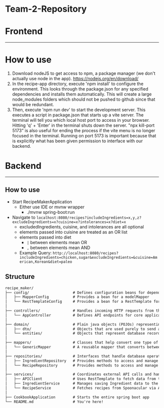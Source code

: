 # Team-2-Repository

# Frontend
---
# How to use
1. Download nodeJS to get access to npm, a package manager (we don't actually use node in the app). https://nodejs.org/en/download/
2. In the recipe-app directory, execute 'npm install' to configure the environment. This looks through the package.json for any specified dependencies and installs them automatically. This will create a large node_modules folders which should not be pushed to github since that would be redundant. 
3. Then, execute 'npm run dev' to start the development server. This executes a script in package.json that starts up a vite server. The terminal will tell you which local host port to access in your browser. Hitting 'q' + 'Enter' in the terminal shuts down the server. "npx kill-port 5173" is also useful for ending the process if the vite menu is no longer focused in the terminal. Running on port 5173 is important because that is explicitly what has been given permission to interface with our backend.
# Backend
---
## How to use
- Start RecipeMakerApplication
  - Either use IDE or mvnw wrapper
    - ./mvnw spring-boot:run
- Navigate to `localhost:8080/recipes?includeIngredients=x,y,z?excludeIngredients=x?cuisine=x?intolerances=x?diet=x`
  - excludedIngredients, cuisine, and intolerances are all optional
  - elements passed into cuisine are treated as an OR list
  - elements passed into diet
    - `|` between elements mean OR
    - `,` between elements mean AND
  - Example Query: `http://localhost:8080/recipes?includeIngredients=chicken,sugar&excludeIngredients=&cuisine=American,Korean&diet=paleo`

## Structure
```markdown
recipe_maker/
├── config/                    # Defines configuration beans for dependency injection
│   ├── MapperConfig           # Provides a bean for a modelMapper
│   └── RestTemplateConfig     # Provides a bean for a RestTemplate for HTTP client usage
│
├── controllers/               # Handles incoming HTTP requests from the front-end
│   └── AppController          # Defines API endpoints for core application features
│
├── domain/                    # Plain java objects (POJOs) representing application data
│   ├── dto/                   # Objects that are used purely to send and receive data from front-end
│   └── entities/              # Objects that represent database records
│
├── mappers/                   # Classes that help convert one type of object to another
│   └── GenericMapper          # A reusable mapper that converts between DTOs and Entities
│
├── repositories/              # Interfaces that handle database operations
│   ├── IngredientRepository   # Provides methods to access and manage Ingredient data in the database
│   └── RecipeRepository       # Provides methods to access and manage Recipe data in the database
│
├── services/                  # Coordinates external API calls and handles saving data to the database
│   ├── APIClient              # Uses RestTemplate to fetch data from the Spoonacular API
│   ├── IngredientService      # Manages saving Ingredient data to the database
│   └── RecipeService          # Fetches recipes from Spoonacular via APIClient and saves them to the database
│
├── CookbookApplication        # Starts the entire spring boot app
└── README.md                  # You're here!
```
